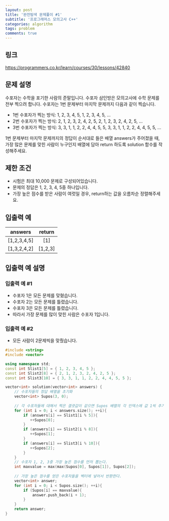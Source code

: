 ```yaml
---
layout: post
title: '완전탐색 문제풀이 #1'
subtitle: '프로그래머스 모의고사 C++'
categories: algorithm
tags: problem
comments: true
---
```

## 링크
<https://programmers.co.kr/learn/courses/30/lessons/42840>

## 문제 설명
수포자는 수학을 포기한 사람의 준말입니다. 수포자 삼인방은 모의고사에 수학 문제를 전부 찍으려 합니다. 수포자는 1번 문제부터 마지막 문제까지 다음과 같이 찍습니다.

- 1번 수포자가 찍는 방식: 1, 2, 3, 4, 5, 1, 2, 3, 4, 5, ...
- 2번 수포자가 찍는 방식: 2, 1, 2, 3, 2, 4, 2, 5, 2, 1, 2, 3, 2, 4, 2, 5, ...
- 3번 수포자가 찍는 방식: 3, 3, 1, 1, 2, 2, 4, 4, 5, 5, 3, 3, 1, 1, 2, 2, 4, 4, 5, 5, ...

1번 문제부터 마지막 문제까지의 정답이 순서대로 들은 배열 answers가 주어졌을 때, 가장 많은 문제를 맞힌 사람이 누구인지 배열에 담아 return 하도록 solution 함수를 작성해주세요.

## 제한 조건
- 시험은 최대 10,000 문제로 구성되어있습니다.
- 문제의 정답은 1, 2, 3, 4, 5중 하나입니다.
- 가장 높은 점수를 받은 사람이 여럿일 경우, return하는 값을 오름차순 정렬해주세요.

## 입출력 예

| answers   |    return     |
|-----------|:-------------:|
|[1,2,3,4,5]|      [1]      |
|[1,3,2,4,2]|    [1,2,3]    |

## 입출력 예 설명
### 입출력 예 #1

- 수포자 1은 모든 문제를 맞혔습니다.
- 수포자 2는 모든 문제를 틀렸습니다.
- 수포자 3은 모든 문제를 틀렸습니다.
- 따라서 가장 문제를 많이 맞힌 사람은 수포자 1입니다.

### 입출력 예 #2

- 모든 사람이 2문제씩을 맞췄습니다.



```cpp
#include <string>
#include <vector>

using namespace std;
const int Slist1[5] = { 1, 2, 3, 4, 5 };
const int Slist2[8] = { 2, 1, 2, 3, 2, 4, 2, 5 };
const int Slist3[10] = { 3, 3, 1, 1, 2, 2, 4, 4, 5, 5 };

vector<int> solution(vector<int> answers) {    
    // 수포자들의 정답 배열을 초기화
    vector<int> Supos(3, 0);
    
    // 각 수포자들에 대해서 찍은 결괏값이 같으면 Supos 배열의 각 인덱스에 값 1씩 추가
    for (int i = 0; i < answers.size(); ++i){
        if (answers[i] == Slist1[i % 5]){
           ++Supos[0];
        }
        if (answers[i] == Slist2[i % 8]){
           ++Supos[1];
        }
        if (answers[i] == Slist3[i % 10]){
           ++Supos[2];
        }
    }
    // 수포자 1, 2, 3중 가장 높은 점수를 먼저 뽑는다.
    int maxvalue = max(max(Supos[0], Supos[1]), Supos[2]);
    
    // 가장 높은 점수를 얻은 수포자들을 벡터에 넣어서 반환한다.
    vector<int> answer;
    for (int i = 0; i < Supos.size(); ++i){
        if (Supos[i] == maxvalue){
            answer.push_back(i + 1);
        }
    }
    return answer;
}
```
